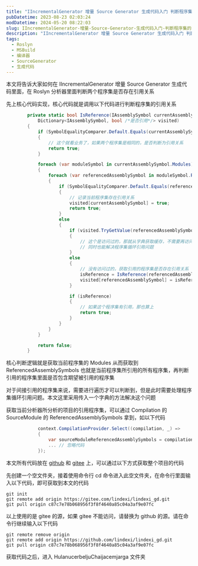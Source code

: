 ```yaml
---
title: "IIncrementalGenerator 增量 Source Generator 生成代码入门 判断程序集的引用关系"
pubDatetime: 2023-08-23 02:03:24
modDatetime: 2024-05-20 08:22:03
slug: IIncrementalGenerator-增量-Source-Generator-生成代码入门-判断程序集的引用关系
description: "IIncrementalGenerator 增量 Source Generator 生成代码入门 判断程序集的引用关系"
tags:
  - Roslyn
  - MSBuild
  - 编译器
  - SourceGenerator
  - 生成代码
---
```





本文将告诉大家如何在 IIncrementalGenerator 增量 Source Generator 生成代码里面，在 Roslyn 分析器里面判断两个程序集是否存在引用关系

<!--more-->


<!-- CreateTime:2023/8/23 10:03:24 -->
<!-- 标题： IIncrementalGenerator 判断程序集的引用关系 -->

<!-- 发布 -->
<!-- 博客 -->
<!-- 标签：Roslyn,MSBuild,编译器,SourceGenerator,生成代码 -->

先上核心代码实现，核心代码就是调用以下代码进行判断程序集的引用关系

```csharp
        private static bool IsReference(IAssemblySymbol currentAssemblySymbol, IAssemblySymbol requiredAssemblySymbol,
            Dictionary<IAssemblySymbol, bool /*是否引用*/> visited)
        {
            if (SymbolEqualityComparer.Default.Equals(currentAssemblySymbol, requiredAssemblySymbol))
            {
                // 这个就看业务了，如果两个程序集是相同的，是否判断为引用关系
                return true;
            }

            foreach (var moduleSymbol in currentAssemblySymbol.Modules)
            {
                foreach (var referencedAssemblySymbol in moduleSymbol.ReferencedAssemblySymbols)
                {
                    if (SymbolEqualityComparer.Default.Equals(referencedAssemblySymbol, requiredAssemblySymbol))
                    {
                        // 记录当前程序集存在引用关系
                        visited[currentAssemblySymbol] = true;
                        return true;
                    }
                    else
                    {
                        if (visited.TryGetValue(referencedAssemblySymbol, out var isReference))
                        {
                            // 这个是访问过的，那就从字典获取缓存，不需要再访问一次
                            // 同时也能解决程序集循环引用问题
                        }
                        else
                        {
                            // 没有访问过的，获取引用的程序集是否存在引用关系
                            isReference = IsReference(referencedAssemblySymbol, requiredAssemblySymbol, visited);
                            visited[referencedAssemblySymbol] = isReference;
                        }

                        if (isReference)
                        {
                            // 如果这个程序集有引用，那也算上
                            return true;
                        }
                    }
                }
            }

            return false;
        }
```

核心判断逻辑就是获取当前程序集的 Modules 从而获取到 ReferencedAssemblySymbols 也就是当前程序集所引用的所有程序集，再判断引用的程序集里面是否包含期望被引用的程序集

对于间接引用的程序集来说，需要进行遍历才可以判断到，但是此时需要处理程序集循环引用问题。本文这里采用传入一个字典的方法解决这个问题

获取当前分析器所分析的项目的引用程序集，可以通过 Compilation 的 SourceModule 的 ReferencedAssemblySymbols 拿到，如以下代码

```csharp
            context.CompilationProvider.Select((compilation, _) =>
            {
                var sourceModuleReferencedAssemblySymbols = compilation.SourceModule.ReferencedAssemblySymbols;
                ... // 忽略代码
            });
```

本文所有代码放在 [github](https://github.com/lindexi/lindexi_gd/tree/c87c7e78b068956f3f8f4640a85c04a3af9e07fc/HulanucerbeljuChaijacemjarga) 和 [gitee](https://gitee.com/lindexi/lindexi_gd/tree/c87c7e78b068956f3f8f4640a85c04a3af9e07fc/HulanucerbeljuChaijacemjarga) 上，可以通过以下方式获取整个项目的代码

先创建一个空文件夹，接着使用命令行 cd 命令进入此空文件夹，在命令行里面输入以下代码，即可获取到本文的代码

```
git init
git remote add origin https://gitee.com/lindexi/lindexi_gd.git
git pull origin c87c7e78b068956f3f8f4640a85c04a3af9e07fc
```

以上使用的是 gitee 的源，如果 gitee 不能访问，请替换为 github 的源。请在命令行继续输入以下代码

```
git remote remove origin
git remote add origin https://github.com/lindexi/lindexi_gd.git
git pull origin c87c7e78b068956f3f8f4640a85c04a3af9e07fc
```

获取代码之后，进入 HulanucerbeljuChaijacemjarga 文件夹
